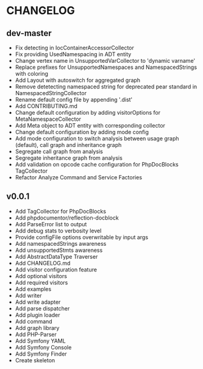 # CHANGELOG

## dev-master

- Fix detecting in IocContainerAccessorCollector
- Fix providing UsedNamespacing in ADT entity
- Change vertex name in UnsupportedVarCollector to 'dynamic varname'
- Replace prefixes for UnsupportedNamespaces and NamespacedStrings with coloring
- Add Layout with autoswitch for aggregated graph
- Remove detetecting namespaced string for deprecated pear standard in NamespacedStringCollector
- Rename default config file by appending '.dist'
- Add CONTRIBUTING.md
- Change default configuration by adding visitorOptions for MetaNamespaceCollector
- Add Meta object to ADT entity with corresponding collector
- Change default configuration by adding mode config
- Add mode configuration to switch analysis between usage graph (default), call graph and inheritance graph
- Segregate call graph from analysis
- Segregate inheritance graph from analysis
- Add validation on opcode cache configuration for PhpDocBlocks TagCollector
- Refactor Analyze Command and Service Factories

## v0.0.1

- Add TagCollector for PhpDocBlocks
- Add phpdocumentor/reflection-docblock
- Add ParseError list to output
- Add debug stats to verbosity level
- Provide configFile options overwritable by input args
- Add namespacedStrings awareness
- Add unsupportedStmts awareness
- Add AbstractDataType Traverser
- Add CHANGELOG.md
- Add visitor configuration feature
- Add optional visitors
- Add required visitors
- Add examples
- Add writer
- Add write adapter
- Add parse dispatcher
- Add plugin loader
- Add command
- Add graph library
- Add PHP-Parser
- Add Symfony YAML
- Add Symfony Console
- Add Symfony Finder
- Create skeleton
